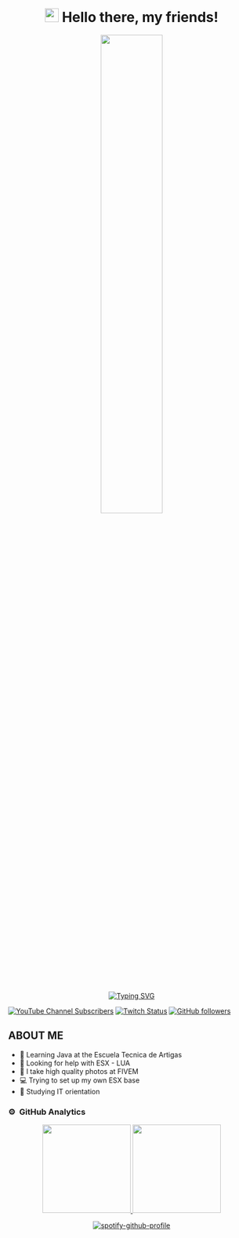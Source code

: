 <h1 align="center">
<img src="https://media.giphy.com/media/hvRJCLFzcasrR4ia7z/giphy.gif" width="28">
Hello there, my friends!  
</h1> 

<p align="center">
<img width="50%" src="https://media.tenor.com/VrzXhtoSwcsAAAAd/hacker-typing.gif"><br>
<a href="https://git.io/typing-svg"><img src="https://readme-typing-svg.herokuapp.com?font=Reboto&duration=2500&pause=1000&color=F70000&center=true&width=435&lines=Welcome+to+my+profile;Learning+Java;Learning+Lua;ESX+BASE+MAKEUP" alt="Typing SVG" /></a>

[![YouTube Channel Subscribers](https://img.shields.io/youtube/channel/subscribers/UClv7ZNt-NyGVDYu3hLRzEqQ?style=social)](https://www.youtube.com/channel/UClv7ZNt-NyGVDYu3hLRzEqQ)
[![Twitch Status](https://img.shields.io/twitch/status/original_bytex?style=social)](https://www.twitch.tv/original_bytex)
[![GitHub followers](https://img.shields.io/github/followers/MEBYTEX?style=social)](https://github.com/MEBYTEX)

## ABOUT ME

- 📘 Learning Java at the Escuela Tecnica de Artigas
- 📕 Looking for help with ESX - LUA
- 🎥 I take high quality photos at FIVEM
- 💻 Trying to set up my own ESX base
- 📗 Studying IT orientation

### ⚙️ &nbsp;GitHub Analytics

<p align="center">
<a href="https://github.com/MEBYTEX">
  <img height="180em" src="https://github-stats-alpha.vercel.app/api?username=MEBYTEX&cc=000&tc=fff&ic=fff&bc=000"/>
  <img height="180em" src="https://github-readme-stats-eight-theta.vercel.app/api/top-langs/?username=ArisGuimera&layout=compact&langs_count=8&theme=algolia"/>
</a>
</p>

<p align="center">
  <a href="https://spotify-github-profile.vercel.app/api/view?uid=electrizzrap&redirect=true">
    <img src="https://spotify-github-profile.vercel.app/api/view?uid=electrizzrap&cover_image=true&theme=default&show_offline=false&background_color=121212&interchange=true&bar_color=53b14f&bar_color_cover=false" alt="spotify-github-profile">
  </a>
</p>






